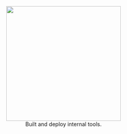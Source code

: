 <p align="center">
  <img src="https://app.tooljet.io/images/logo-text.svg " width="300" />
  <br/>
  Built and deploy internal tools.
</p>
